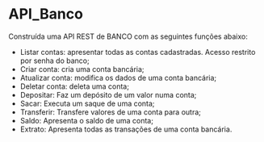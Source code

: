 # API_Banco
Construída uma API REST de BANCO com as seguintes funções abaixo:
- Listar contas: apresentar todas as contas cadastradas. Acesso restrito por senha do banco;
- Criar conta: cria uma conta bancária;
- Atualizar conta: modifica os dados de uma conta bancária;
- Deletar conta: deleta uma conta;
- Depositar: Faz um depósito de um valor numa conta;
- Sacar: Executa um saque de uma conta;
- Transferir: Transfere valores de uma conta para outra;
- Saldo: Apresenta o saldo de uma conta;
- Extrato: Apresenta todas as transações de uma conta bancária.

